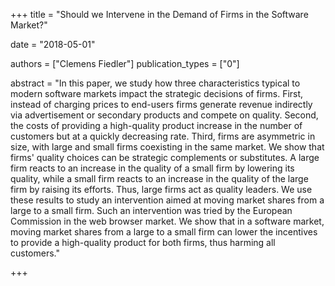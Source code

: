 +++
title = "Should we Intervene in the Demand of Firms in the Software Market?"

date = "2018-05-01"

authors = ["Clemens Fiedler"]
publication_types = ["0"]

abstract = "In this paper, we study how three characteristics typical to modern software markets impact the strategic decisions of firms. First, instead of charging prices to end-users firms generate revenue indirectly via advertisement or secondary products and compete on quality. Second, the costs of providing a high-quality product increase in the number of customers but at a quickly decreasing rate. Third, firms are asymmetric in size, with large and small firms coexisting in the same market. We show that firms' quality choices can be strategic complements or substitutes. A large firm reacts to an increase in the quality of a small firm by lowering its quality, while a small firm reacts to an increase in the quality of the large firm by raising its efforts. Thus, large firms act as quality leaders. We use these results to study an intervention aimed at moving market shares from a large to a small firm. Such an intervention was tried by the European Commission in the web browser market. We show that in a software market, moving market shares from a large to a small firm can lower the incentives to provide a high-quality product for both firms, thus harming all customers."

+++
